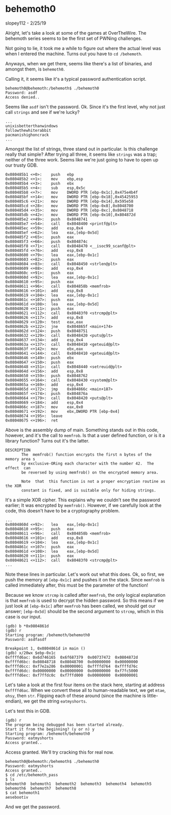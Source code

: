 # behemoth0
slopey112 - 2/25/19

Alright, let's take a look at some of the games at OverTheWire. The behemoth series seems to be the first set of PWNing challenges.

Not going to lie, it took me a while to figure out where the actual level was when I entered the machine. Turns out you have to `cd /behemoth`.

Anyways, when we get there, seems like there's a list of binaries, and amongst them, is `behemoth0`.

Calling it, it seems like it's a typical password authentication script.
```
behemoth0@behemoth:/behemoth$ ./behemoth0
Password: asdf
Access denied..
```
Seems like `asdf` isn't the password. Ok. Since it's the first level, why not just call `strings` and see if we're lucky?
```
...
unixisbetterthanwindows
followthewhiterabbit
pacmanishighoncrack
...
```
Amongst the list of strings, three stand out in particular. Is this challenge really that simple? After trying all three, it seems like `strings` was a trap; neither of the three work. Seems like we're just going to have to open up our trusty GDB.

```
0x080485b1 <+0>:	push   ebp
0x080485b2 <+1>:	mov    ebp,esp
0x080485b4 <+3>:	push   ebx
0x080485b5 <+4>:	sub    esp,0x5c
0x080485b8 <+7>:	mov    DWORD PTR [ebp-0x1c],0x475e4b4f
0x080485bf <+14>:	mov    DWORD PTR [ebp-0x18],0x45425953
0x080485c6 <+21>:	mov    DWORD PTR [ebp-0x14],0x595e58
0x080485cd <+28>:	mov    DWORD PTR [ebp-0x8],0x8048700
0x080485d4 <+35>:	mov    DWORD PTR [ebp-0xc],0x8048718
0x080485db <+42>:	mov    DWORD PTR [ebp-0x10],0x804872d
0x080485e2 <+49>:	push   0x8048741
0x080485e7 <+54>:	call   0x8048400 <printf@plt>
0x080485ec <+59>:	add    esp,0x4
0x080485ef <+62>:	lea    eax,[ebp-0x5d]
0x080485f2 <+65>:	push   eax
0x080485f3 <+66>:	push   0x804874c
0x080485f8 <+71>:	call   0x8048470 <__isoc99_scanf@plt>
0x080485fd <+76>:	add    esp,0x8
0x08048600 <+79>:	lea    eax,[ebp-0x1c]
0x08048603 <+82>:	push   eax
0x08048604 <+83>:	call   0x8048450 <strlen@plt>
0x08048609 <+88>:	add    esp,0x4
0x0804860c <+91>:	push   eax
0x0804860d <+92>:	lea    eax,[ebp-0x1c]
0x08048610 <+95>:	push   eax
0x08048611 <+96>:	call   0x804858b <memfrob>
0x08048616 <+101>:	add    esp,0x8
0x08048619 <+104>:	lea    eax,[ebp-0x1c]
0x0804861c <+107>:	push   eax
0x0804861d <+108>:	lea    eax,[ebp-0x5d]
0x08048620 <+111>:	push   eax
0x08048621 <+112>:	call   0x80483f0 <strcmp@plt>
0x08048626 <+117>:	add    esp,0x8
0x08048629 <+120>:	test   eax,eax
0x0804862b <+122>:	jne    0x804865f <main+174>
0x0804862d <+124>:	push   0x8048751
0x08048632 <+129>:	call   0x8048420 <puts@plt>
0x08048637 <+134>:	add    esp,0x4
0x0804863a <+137>:	call   0x8048410 <geteuid@plt>
0x0804863f <+142>:	mov    ebx,eax
0x08048641 <+144>:	call   0x8048410 <geteuid@plt>
0x08048646 <+149>:	push   ebx
0x08048647 <+150>:	push   eax
0x08048648 <+151>:	call   0x8048440 <setreuid@plt>
0x0804864d <+156>:	add    esp,0x8
0x08048650 <+159>:	push   0x8048762
0x08048655 <+164>:	call   0x8048430 <system@plt>
0x0804865a <+169>:	add    esp,0x4
0x0804865d <+172>:	jmp    0x804866c <main+187>
0x0804865f <+174>:	push   0x804876a
0x08048664 <+179>:	call   0x8048420 <puts@plt>
0x08048669 <+184>:	add    esp,0x4
0x0804866c <+187>:	mov    eax,0x0
0x08048671 <+192>:	mov    ebx,DWORD PTR [ebp-0x4]
0x08048674 <+195>:	leave
0x08048675 <+196>:	ret
```
Above is the assembly dump of main. Something stands out in this code, however, and it's the call to `memfrob`. Is that a user defined function, or is it a library function? Turns out it's the latter.
```
DESCRIPTION
       The  memfrob() function encrypts the first n bytes of the memory area s
       by exclusive-ORing each character with the number 42.  The  effect  can
       be reversed by using memfrob() on the encrypted memory area.

       Note  that  this function is not a proper encryption routine as the XOR
       constant is fixed, and is suitable only for hiding strings.
```
It's a simple XOR cipher. This explains why we couldn't see the password earlier; It was encrypted by `memfrob()`. However, if we carefully look at the code, this doesn't have to be a cryptography problem.
```
...
0x0804860d <+92>:	lea    eax,[ebp-0x1c]
0x08048610 <+95>:	push   eax
0x08048611 <+96>:	call   0x804858b <memfrob>
0x08048616 <+101>:	add    esp,0x8
0x08048619 <+104>:	lea    eax,[ebp-0x1c]
0x0804861c <+107>:	push   eax
0x0804861d <+108>:	lea    eax,[ebp-0x5d]
0x08048620 <+111>:	push   eax
0x08048621 <+112>:	call   0x80483f0 <strcmp@plt>
...
```
Note these lines in particular. Let's work out what this does. Ok, so first, we push the memory at `[ebp-0x1c]` and pushes it on the stack. Since `memfrob` is called immediately after, this must be the parameter of the function!

Because we know `strcmp` is called after `memfrob`, the only logical explanation is that `memfrob` is used to decrypt the hidden password. So this means if we just look at `[ebp-0x1c]` after `memfrob` has been called, we should get our answer; `[ebp-0x5d]` should be the second argument to `strcmp`, which in this case is our input.
```
(gdb) b *0x0804861d
(gdb) r
Starting program: /behemoth/behemoth0
Password: asdfasdf

Breakpoint 1, 0x0804861d in main ()
(gdb) x/20wx $ebp-0x1c
0xffffd6ac:	0x6d746165	0x6f687379	0x00737472	0x0804872d
0xffffd6bc:	0x08048718	0x08048700	0x00000000	0x00000000
0xffffd6cc:	0xf7e2a286	0x00000001	0xffffd764	0xffffd76c
0xffffd6dc:	0x00000000	0x00000000	0x00000000	0xf7fc5000
0xffffd6ec:	0xf7ffdc0c	0xf7ffd000	0x00000000	0x00000001
```
Let's take a look at the first four items on the stack here, starting at address `0xffffd6ac`. When we convert these all to human-readable text, we get `mtae`, `ohsy`, then `str`. Flipping each of these around (since the machine is little-endian), we get the string `eatmyshorts`.

Let's test this in GDB.
```
(gdb) r
The program being debugged has been started already.
Start it from the beginning? (y or n) y
Starting program: /behemoth/behemoth0
Password: eatmyshorts
Access granted..
```
Access granted. We'll try cracking this for real now.
```
behemoth0@behemoth:/behemoth$ ./behemoth0
Password: eatmyshorts
Access granted..
$ cd /etc/behemoth_pass
$ ls
behemoth0  behemoth1  behemoth2  behemoth3  behemoth4  behemoth5  behemoth6  behemoth7	behemoth8
$ cat behemoth1
aesebootiv
```
And we get the password. 
